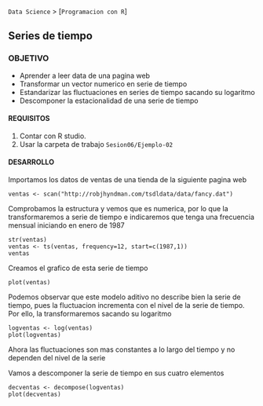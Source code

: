 `Data Science` > [`Programacion con R`]
## Series de tiempo

### OBJETIVO
- Aprender a leer data de una pagina web
- Transformar un vector numerico en serie de tiempo
- Estandarizar las fluctuaciones en series de tiempo sacando su logaritmo 
- Descomponer la estacionalidad de una serie de tiempo 

#### REQUISITOS
1. Contar con R studio.
1. Usar la carpeta de trabajo `Sesion06/Ejemplo-02`

#### DESARROLLO


Importamos los datos de ventas de una tienda de la siguiente pagina web
```{r}
ventas <- scan("http://robjhyndman.com/tsdldata/data/fancy.dat")
```

Comprobamos la estructura y vemos que es numerica, por lo que la transformaremos a serie de tiempo e indicaremos que tenga una frecuencia mensual iniciando en enero de 1987 
```{r}
str(ventas)
ventas <- ts(ventas, frequency=12, start=c(1987,1)) 
ventas
```

Creamos el grafico de esta serie de tiempo
```{r}
plot(ventas)
```

Podemos observar que este modelo aditivo no describe bien la serie de tiempo, pues la fluctuacion incrementa con el nivel de la serie de tiempo. Por ello, la transformaremos sacando su logaritmo
```{r}
logventas <- log(ventas)
plot(logventas)
```
Ahora las fluctuaciones son mas constantes a lo largo del tiempo y no dependen del nivel de la serie 

Vamos a descomponer la serie de tiempo en sus cuatro elementos 
```{r}
decventas <- decompose(logventas)
plot(decventas)
```
